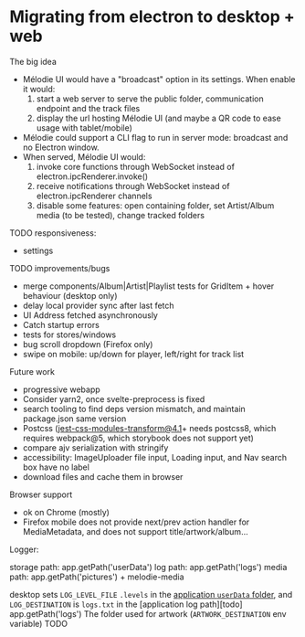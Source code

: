 # Migrating from electron to desktop + web

The big idea

- Mélodie UI would have a "broadcast" option in its settings. When enable it would:
  1.  start a web server to serve the public folder, communication endpoint and the track files
  1.  display the url hosting Mélodie UI (and maybe a QR code to ease usage with tablet/mobile)
- Mélodie could support a CLI flag to run in server mode: broadcast and no Electron window.
- When served, Mélodie UI would:
  1.  invoke core functions through WebSocket instead of electron.ipcRenderer.invoke()
  1.  receive notifications through WebSocket instead of electron.ipcRenderer channels
  1.  disable some features: open containing folder, set Artist/Album media (to be tested), change tracked folders

TODO responsiveness:

- settings

TODO improvements/bugs

- merge components/Album|Artist|Playlist tests for GridItem + hover behaviour (desktop only)
- delay local provider sync after last fetch
- UI Address fetched asynchronously
- Catch startup errors
- tests for stores/windows
- bug scroll dropdown (Firefox only)
- swipe on mobile: up/down for player, left/right for track list

Future work

- progressive webapp
- Consider yarn2, once svelte-preprocess is fixed
- search tooling to find deps version mismatch, and maintain package.json same version
- Postcss (jest-css-modules-transform@4.1+ needs postcss8, which requires webpack@5, which storybook does not support yet)
- compare ajv serialization with stringify
- accessibility: ImageUploader file input, Loading input, and Nav search box have no label
- download files and cache them in browser

Browser support

- ok on Chrome (mostly)
- Firefox mobile does not provide next/prev action handler for MediaMetadata, and does not support title/artwork/album...

Logger:

storage path: app.getPath('userData')
log path: app.getPath('logs')
media path: app.getPath('pictures') + melodie-media

desktop sets `LOG_LEVEL_FILE` `.levels` in the [application `userData` folder][getpathname], and `LOG_DESTINATION` is `logs.txt` in the [application log path][todo] app.getPath('logs')
The folder used for artwork (`ARTWORK_DESTINATION` env variable) TODO

[getpathname]: https://www.electronjs.org/docs/api/app#appgetpathname
